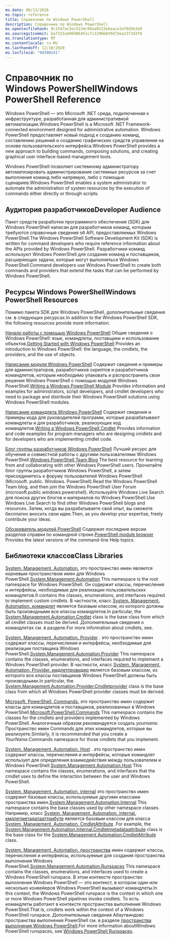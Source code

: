 ```yaml
---
ms.date: 09/13/2016
ms.topic: reference
title: Справочник по Windows PowerShell
description: Справочник по Windows PowerShell
ms.openlocfilehash: 9c1547ac5ec5134c99aa9213e6aaca1af8d5b3e9
ms.sourcegitcommit: ba7315a496986451cfc1296b659d73ea2373d3f0
ms.translationtype: MT
ms.contentlocale: ru-RU
ms.lasthandoff: 12/10/2020
ms.locfileid: "94390241"
---
```

# <a name="windows-powershell-reference"></a><span data-ttu-id="45127-103">Справочник по Windows PowerShell</span><span class="sxs-lookup"><span data-stu-id="45127-103">Windows PowerShell Reference</span></span>

<span data-ttu-id="45127-104">Windows PowerShell — это Microsoft .NET среда, подключенная к инфраструктуре, разработанная для административной автоматизации.</span><span class="sxs-lookup"><span data-stu-id="45127-104">Windows PowerShell is a Microsoft .NET Framework-connected environment designed for administrative automation.</span></span> <span data-ttu-id="45127-105">Windows PowerShell предоставляет новый подход к созданию команд, составлению решений и созданию графических средств управления на основе пользовательского интерфейса.</span><span class="sxs-lookup"><span data-stu-id="45127-105">Windows PowerShell provides a new approach to building commands, composing solutions, and creating graphical user interface-based management tools.</span></span>

<span data-ttu-id="45127-106">Windows PowerShell позволяет системному администратору автоматизировать администрирование системных ресурсов за счет выполнения команд либо напрямую, либо с помощью сценариев.</span><span class="sxs-lookup"><span data-stu-id="45127-106">Windows PowerShell enables a system administrator to automate the administration of system resources by the execution of commands either directly or through scripts.</span></span>

## <a name="developer-audience"></a><span data-ttu-id="45127-107">Аудитория разработчиков</span><span class="sxs-lookup"><span data-stu-id="45127-107">Developer Audience</span></span>

<span data-ttu-id="45127-108">Пакет средств разработки программного обеспечения (SDK) для Windows PowerShell написан для разработчиков команд, которым требуются справочные сведения об API, предоставляемых Windows PowerShell.</span><span class="sxs-lookup"><span data-stu-id="45127-108">The Windows PowerShell Software Development Kit (SDK) is written for command developers who require reference information about the APIs provided by Windows PowerShell.</span></span> <span data-ttu-id="45127-109">Разработчики команд используют Windows PowerShell для создания команд и поставщиков, расширяющих задачи, которые могут выполняться Windows PowerShell.</span><span class="sxs-lookup"><span data-stu-id="45127-109">Command developers use Windows PowerShell to create both commands and providers that extend the tasks that can be performed by Windows PowerShell.</span></span>

## <a name="windows-powershell-resources"></a><span data-ttu-id="45127-110">Ресурсы Windows PowerShell</span><span class="sxs-lookup"><span data-stu-id="45127-110">Windows PowerShell Resources</span></span>

<span data-ttu-id="45127-111">Помимо пакета SDK для Windows PowerShell, дополнительные сведения см. в следующих ресурсах.</span><span class="sxs-lookup"><span data-stu-id="45127-111">In addition to the Windows PowerShell SDK, the following resources provide more information.</span></span>

<span data-ttu-id="45127-112">[Начало работы с помощью Windows PowerShell](/powershell/scripting/getting-started/getting-started-with-windows-powershell) Общие сведения о Windows PowerShell: язык, командлеты, поставщики и использование объектов.</span><span class="sxs-lookup"><span data-stu-id="45127-112">[Getting Started with Windows PowerShell](/powershell/scripting/getting-started/getting-started-with-windows-powershell) Provides an introduction to Windows PowerShell: the language, the cmdlets, the providers, and the use of objects.</span></span>

<span data-ttu-id="45127-113">[Написание модуля Windows PowerShell](./module/writing-a-windows-powershell-module.md) Содержит сведения и примеры для администраторов, разработчиков скриптов и разработчиков командлетов, которым необходимо упаковать и распространить свои решения Windows PowerShell с помощью модулей Windows PowerShell.</span><span class="sxs-lookup"><span data-stu-id="45127-113">[Writing a Windows PowerShell Module](./module/writing-a-windows-powershell-module.md) Provides information and examples for administrators, script developers, and cmdlet developers who need to package and distribute their Windows PowerShell solutions using Windows PowerShell modules.</span></span>

<span data-ttu-id="45127-114">[Написание командлета Windows PowerShell](./cmdlet/writing-a-windows-powershell-cmdlet.md) Содержит сведения и примеры кода для руководителей программ, которые разрабатывают командлеты и для разработчиков, реализующих код командлетов.</span><span class="sxs-lookup"><span data-stu-id="45127-114">[Writing a Windows PowerShell Cmdlet](./cmdlet/writing-a-windows-powershell-cmdlet.md) Provides information and code examples for program managers who are designing cmdlets and for developers who are implementing cmdlet code.</span></span>

<span data-ttu-id="45127-115">[Блог группы разработчиков Windows PowerShell](https://devblogs.microsoft.com/powershell/) Лучший ресурс для обучения и совместной работы с другими пользователями Windows PowerShell.</span><span class="sxs-lookup"><span data-stu-id="45127-115">[Windows PowerShell Team Blog](https://devblogs.microsoft.com/powershell/) The best resource for learning from and collaborating with other Windows PowerShell users.</span></span> <span data-ttu-id="45127-116">Прочитайте блог группы разработчиков Windows PowerShell, а затем присоединитесь к форуму пользователей Windows PowerShell (Microsoft. public. Windows. PowerShell).</span><span class="sxs-lookup"><span data-stu-id="45127-116">Read the Windows PowerShell Team blog, and then join the Windows PowerShell User Forum (microsoft.public.windows.powershell).</span></span>
<span data-ttu-id="45127-117">Используйте Windows Live Search для поиска других блогов и материалов по Windows PowerShell.</span><span class="sxs-lookup"><span data-stu-id="45127-117">Use Windows Live Search to find other Windows PowerShell blogs and resources.</span></span> <span data-ttu-id="45127-118">Затем, когда вы разрабатываете свой опыт, вы сможете бесплатно вносить свои идеи.</span><span class="sxs-lookup"><span data-stu-id="45127-118">Then, as you develop your expertise, freely contribute your ideas.</span></span>

<span data-ttu-id="45127-119">[Обозреватель модулей PowerShell](/powershell/module/) Содержит последние версии разделов справки по командной строке.</span><span class="sxs-lookup"><span data-stu-id="45127-119">[PowerShell module browser](/powershell/module/) Provides the latest versions of the command-line Help topics.</span></span>

## <a name="class-libraries"></a><span data-ttu-id="45127-120">Библиотеки классов</span><span class="sxs-lookup"><span data-stu-id="45127-120">Class Libraries</span></span>

<span data-ttu-id="45127-121">[System. Management. Automation.](/dotnet/api/System.Management.Automation) это пространство имен является корневым пространством имен для Windows PowerShell.</span><span class="sxs-lookup"><span data-stu-id="45127-121">[System.Management.Automation](/dotnet/api/System.Management.Automation) This namespace is the root namespace for Windows PowerShell.</span></span> <span data-ttu-id="45127-122">Он содержит классы, перечисления и интерфейсы, необходимые для реализации пользовательских командлетов.</span><span class="sxs-lookup"><span data-stu-id="45127-122">It contains the classes, enumerations, and interfaces required to implement custom cmdlets.</span></span> <span data-ttu-id="45127-123">В частности, класс [System. Management. Automation. командлет](/dotnet/api/System.Management.Automation.Cmdlet) является базовым классом, из которого должны быть производными все классы командлетов.</span><span class="sxs-lookup"><span data-stu-id="45127-123">In particular, the [System.Management.Automation.Cmdlet](/dotnet/api/System.Management.Automation.Cmdlet) class is the base class from which all cmdlet classes must be derived.</span></span> <span data-ttu-id="45127-124">Дополнительные сведения о командлетах см. в разделе.</span><span class="sxs-lookup"><span data-stu-id="45127-124">For more information about cmdlets, see.</span></span>

<span data-ttu-id="45127-125">[System. Management. Automation. Provider](/dotnet/api/System.Management.Automation.Provider) . это пространство имен содержит классы, перечисления и интерфейсы, необходимые для реализации поставщика Windows PowerShell.</span><span class="sxs-lookup"><span data-stu-id="45127-125">[System.Management.Automation.Provider](/dotnet/api/System.Management.Automation.Provider) This namespace contains the classes, enumerations, and interfaces required to implement a Windows PowerShell provider.</span></span> <span data-ttu-id="45127-126">В частности, класс [System. Management. Automation. Provider. кмдлетпровидер](/dotnet/api/System.Management.Automation.Provider.CmdletProvider) является базовым классом, из которого все классы поставщиков Windows PowerShell должны быть производными.</span><span class="sxs-lookup"><span data-stu-id="45127-126">In particular, the [System.Management.Automation.Provider.Cmdletprovider](/dotnet/api/System.Management.Automation.Provider.CmdletProvider) class is the base class from which all Windows PowerShell provider classes must be derived.</span></span>

<span data-ttu-id="45127-127">[Microsoft. PowerShell. Commands.](/dotnet/api/Microsoft.PowerShell.Commands) это пространство имен содержит классы для командлетов и поставщиков, реализованных в Windows PowerShell.</span><span class="sxs-lookup"><span data-stu-id="45127-127">[Microsoft.PowerShell.Commands](/dotnet/api/Microsoft.PowerShell.Commands) This namespace contains the classes for the cmdlets and providers implemented by Windows PowerShell.</span></span> <span data-ttu-id="45127-128">Аналогичным образом рекомендуется создать *yourname*. Пространство имен Commands для этих командлетов, которые вы реализуете.</span><span class="sxs-lookup"><span data-stu-id="45127-128">Similarly, it is recommended that you create a *YourName*.Commands namespace for those cmdlets that you implement.</span></span>

<span data-ttu-id="45127-129">[System. Management. Automation. Host](/dotnet/api/System.Management.Automation.Host) . это пространство имен содержит классы, перечисления и интерфейсы, которые командлет использует для определения взаимодействия между пользователем и Windows PowerShell.</span><span class="sxs-lookup"><span data-stu-id="45127-129">[System.Management.Automation.Host](/dotnet/api/System.Management.Automation.Host) This namespace contains the classes, enumerations, and interfaces that the cmdlet uses to define the interaction between the user and Windows PowerShell.</span></span>

<span data-ttu-id="45127-130">[System. Management. Automation. internal](/dotnet/api/System.Management.Automation.Internal) это пространство имен содержит базовые классы, используемые другими классами пространства имен.</span><span class="sxs-lookup"><span data-stu-id="45127-130">[System.Management.Automation.Internal](/dotnet/api/System.Management.Automation.Internal) This namespace contains the base classes used by other namespace classes.</span></span> <span data-ttu-id="45127-131">Например, класс [System. Management. Automation. internal. кмдлетметадатааттрибуте](/dotnet/api/System.Management.Automation.Internal.CmdletMetadataAttribute) является базовым классом для класса [System. Management. Automation. CmdletAttribute](/dotnet/api/System.Management.Automation.CmdletAttribute) .</span><span class="sxs-lookup"><span data-stu-id="45127-131">For example, the [System.Management.Automation.Internal.Cmdletmetadataattribute](/dotnet/api/System.Management.Automation.Internal.CmdletMetadataAttribute) class is the base class for the [System.Management.Automation.CmdletAttribute](/dotnet/api/System.Management.Automation.CmdletAttribute) class.</span></span>

<span data-ttu-id="45127-132">[System. Management. Automation. пространства](/dotnet/api/System.Management.Automation.Runspaces) имен содержит классы, перечисления и интерфейсы, используемые для создания пространства выполнения Windows PowerShell.</span><span class="sxs-lookup"><span data-stu-id="45127-132">[System.Management.Automation.Runspaces](/dotnet/api/System.Management.Automation.Runspaces) This namespace contains the classes, enumerations, and interfaces used to create a Windows PowerShell runspace.</span></span> <span data-ttu-id="45127-133">В этом контексте пространство выполнения Windows PowerShell — это контекст, в котором один или несколько конвейеров Windows PowerShell вызывают командлеты.</span><span class="sxs-lookup"><span data-stu-id="45127-133">In this context, the Windows PowerShell runspace is the context in which one or more Windows PowerShell pipelines invoke cmdlets.</span></span> <span data-ttu-id="45127-134">То есть командлеты работают в контексте пространства выполнения Windows PowerShell.</span><span class="sxs-lookup"><span data-stu-id="45127-134">That is, cmdlets work within the context of a Windows PowerShell runspace.</span></span> <span data-ttu-id="45127-135">Дополнительные сведения Абаутвиндовс пространства выполнения PowerShell см. в разделе [пространства выполнения Windows PowerShell](hosting/creating-runspaces.md).</span><span class="sxs-lookup"><span data-stu-id="45127-135">For more information aboutWindows PowerShell runspaces, see [Windows PowerShell Runspaces](hosting/creating-runspaces.md).</span></span>

